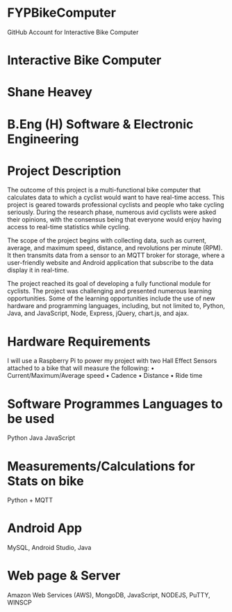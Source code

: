 # FYPBikeComputer
GitHub Account for Interactive Bike Computer
 
# Interactive Bike Computer
# Shane Heavey
# B.Eng (H) Software & Electronic Engineering

# Project Description
The outcome of this project is a multi-functional bike computer that calculates data to which a cyclist would want to have real-time access.  This project is geared towards professional cyclists and people who take cycling seriously.  During the research phase, numerous avid cyclists were asked their opinions, with the consensus being that everyone would enjoy having access to real-time statistics while cycling.

The scope of the project begins with collecting data, such as current, average, and maximum speed, distance, and revolutions per minute (RPM).  It then transmits data from a sensor to an MQTT broker for storage, where a user-friendly website and Android application that subscribe to the data display it in real-time.

The project reached its goal of developing a fully functional module for cyclists.  The project was challenging and presented numerous learning opportunities.  Some of the learning opportunities include the use of new hardware and programming languages, including, but not limited to, Python, Java, and JavaScript, Node, Express, jQuery, chart.js, and ajax.


# Hardware Requirements

I will use a Raspberry Pi to power my project with two Hall Effect Sensors attached to a bike that will measure the following: 
•	Current/Maximum/Average speed
•	Cadence
•	Distance
•	Ride time



# Software Programmes Languages to be used
Python
Java
JavaScript
# Measurements/Calculations for Stats on bike
Python + MQTT
# Android App    
MySQL, Android Studio, Java
# Web page & Server
Amazon Web Services (AWS), MongoDB, JavaScript, NODEJS, PuTTY, WINSCP


 
 

